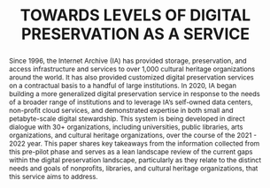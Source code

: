 ---
abstract: 'Since 1996, the Internet Archive (IA) has provided storage, preservation,
  and access infrastructure and services to over 1,000 cultural heritage organizations
  around the world. It has also provided customized digital preservation services
  on a contractual basis to a handful of large institutions. In 2020, IA began building
  a more generalized digital preservation service in response to the needs of a broader
  range of institutions and to leverage IA’s self-owned data centers, non-profit cloud
  services, and demonstrated expertise in both small and petabyte-scale digital stewardship.
  This system is being developed in direct dialogue with 30+ organizations, including
  universities, public libraries, arts organizations, and cultural heritage organizations,
  over the course of the 2021 - 2022 year. This paper shares key takeaways from the
  information collected from this pre-pilot phase and serves as a lean landscape review
  of the current gaps within the digital preservation landscape, particularly as they
  relate to the distinct needs and goals of nonprofits, libraries, and cultural heritage
  organizations, that this service aims to address.

  '
creators:
- Jefferson Bailey
- Peggy Lee
date: null
document_url: https://services.phaidra.univie.ac.at/api/object/o:1424934/download
grand_parent: iPRES
institutions:
- Internet Archive
keywords:
- digital preservation
- product development
- archives
- open infrastructure
- sustainability
landing_page_url: https://phaidra.univie.ac.at/o:1424934
language: eng
layout: publication
license: CC BY 4.0 International
notes_url: null
parent: iPRES 2021
publication_type: paper
size: 148076
slides_url: null
source_name: iPRES
stream_url: null
title: TOWARDS LEVELS OF DIGITAL PRESERVATION AS A SERVICE
year: 2021
---
